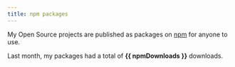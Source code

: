 ```yaml
---
title: npm packages
---
```


<script setup lang="ts">
import { getUnit, numberUnits } from '@/utils/get-unit';
import npmPackages from '@/data/npm-packages.json';

const downloadsMonth = new Date(npmPackages.totalDownloadsMonth).toLocaleDateString(undefined, {
	timeZone: 'UTC',
	month: 'long',
	year: 'numeric',
});

const packagesSortedByPopularity = npmPackages.packages.slice().sort((a, b) => b.downloads - a.downloads);

const [downloads, unit] = getUnit(npmPackages.totalDownloads, numberUnits, 1);
const npmDownloads = `${downloads} ${unit}`;
</script>

My Open Source projects are published as packages on [npm](https://www.npmjs.com) for anyone to use.

<Popper :tip="downloadsMonth">Last month</Popper>, my packages had a total of <Popper :tip="npmPackages.totalDownloads.toLocaleString()"><strong>{{ npmDownloads }}</strong></Popper> downloads.

<template v-for="npmPackage in packagesSortedByPopularity">
	<NpmPackage v-bind="npmPackage" />
</template>
